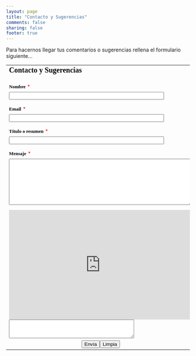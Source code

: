```yaml
---
layout: page
title: "Contacto y Sugerencias"
comments: false
sharing: false
footer: true
---
```

<p>Para hacernos llegar tus comentarios o sugerencias rellena el formulario siguiente... </p>

<form id="emf-form" enctype="multipart/form-data" method="post" action="http://www.emailmeform.com/builder/form/Gd6NE87r111BJH0iS" name="emf-form">
<table style="text-align:left;" cellpadding="2" cellspacing="0" border="0" bgcolor="transparent">
<tr>
<td style="" colspan="2"><font face="Verdana" size="2" color="#000000"><b style="font-size:20px;">Contacto y Sugerencias</b><br /><br /></font></td>
</tr>
<tr valign="top">
<td id="td_element_label_0" style="" align=""><font face="Verdana" size="2" color="#000000"><b>Nombre</b></font> <span style="color:red;"><small>*</small></span></td>
</tr>
<tr>
<td id="td_element_field_0" style=""><input id="element_0" name="element_0" value="" size="50" class="validate[required]" type="text" /><div style="padding-bottom:8px;color:#000000;"></div></td>
</tr>
<tr valign="top">
<td id="td_element_label_1" style="" align=""><font face="Verdana" size="2" color="#000000"><b>Email</b></font> <span style="color:red;"><small>*</small></span></td>
</tr>
<tr>
<td id="td_element_field_1" style=""><input id="element_1" name="element_1" class="validate[required,custom[email]]" value="" size="50" type="text" /><div style="padding-bottom:8px;color:#000000;"></div></td>
</tr>
<tr valign="top">
<td id="td_element_label_2" style="" align=""><font face="Verdana" size="2" color="#000000"><b>Título o resumen</b></font> <span style="color:red;"><small>*</small></span></td>
</tr>
<tr>
<td id="td_element_field_2" style=""><input id="element_2" name="element_2" value="" size="50" class="validate[required]" type="text" /><div style="padding-bottom:8px;color:#000000;"></div></td>
</tr>
<tr valign="top">
<td id="td_element_label_3" style="" align=""><font face="Verdana" size="2" color="#000000"><b>Mensaje</b></font> <span style="color:red;"><small>*</small></span></td>
</tr>
<tr>
<td id="td_element_field_3" style=""><textarea id="element_3" name="element_3" cols="60" rows="8" class="validate[required]"></textarea><div style="padding-bottom:8px;color:#000000;"></div></td>
</tr>
<tr>
<td colspan="2">
<script type="text/javascript">
//<![CDATA[
var RecaptchaOptions = { theme: 'clean', lang: 'es', custom_theme_widget: 'emf-recaptcha_widget' };
//]]>
</script>
<script type="text/javascript" src="https://www.google.com/recaptcha/api/challenge?k=6LchicQSAAAAAGksQmNaDZMw3aQITPqZEsX77lT9">
</script>
<noscript><iframe src="https://www.google.com/recaptcha/api/noscript?k=6LchicQSAAAAAGksQmNaDZMw3aQITPqZEsX77lT9" height="300" width="500" frameborder="0"></iframe><br />
<textarea name="recaptcha_challenge_field" rows="3" cols="40"></textarea>
<input type="hidden" name="recaptcha_response_field" value="manual_challenge" /> </noscript>
</td>
</tr>
<tr>
<td colspan="2" align="center"><input name="element_counts" value="4" type="hidden" /> <input name="embed" value="forms" type="hidden" /><input value="Envía" type="submit" /><input value="Limpia" type="reset" /></td>
</tr>
</table>
</form>

